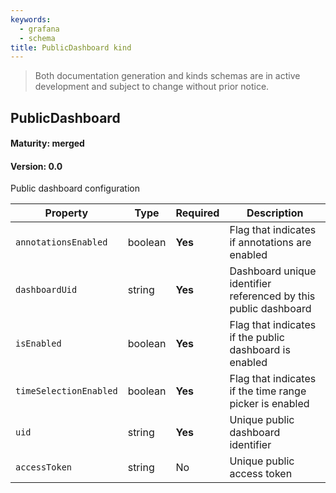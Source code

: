```yaml
---
keywords:
  - grafana
  - schema
title: PublicDashboard kind
---
```

> Both documentation generation and kinds schemas are in active development and subject to change without prior notice.

## PublicDashboard

#### Maturity: merged
#### Version: 0.0

Public dashboard configuration

| Property               | Type    | Required | Description                                                     |
|------------------------|---------|----------|-----------------------------------------------------------------|
| `annotationsEnabled`   | boolean | **Yes**  | Flag that indicates if annotations are enabled                  |
| `dashboardUid`         | string  | **Yes**  | Dashboard unique identifier referenced by this public dashboard |
| `isEnabled`            | boolean | **Yes**  | Flag that indicates if the public dashboard is enabled          |
| `timeSelectionEnabled` | boolean | **Yes**  | Flag that indicates if the time range picker is enabled         |
| `uid`                  | string  | **Yes**  | Unique public dashboard identifier                              |
| `accessToken`          | string  | No       | Unique public access token                                      |


